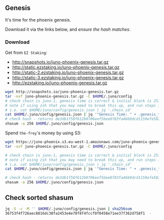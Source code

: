 ## Genesis

It's time for the phoenix genesis.

Download it via the links below, and _ensure the hash matches_.

### Download

Get from `EZ Staking`:

- http://snapshots.io/juno-phoenix-genesis.tar.gz
- http://static.ezstaking.io/juno-phoenix-genesis.tar.gz
- http://static-2.ezstaking.io/juno-phoenix-genesis.tar.gz
- http://static-3.ezstaking.io/juno-phoenix-genesis.tar.gz
- http://ezstaking.io/juno-phoenix-genesis.tar.gz

```sh
wget http://snapshots.io/juno-phoenix-genesis.tar.gz
tar -xvf juno-phoenix-genesis.tar.gz -C $HOME/.juno/config
# check chain is juno-1, genesis time is correct & initial block is 2578099
# note if using zsh that you may need to break this up, and run steps individually
# i.e. cat $HOME/juno/config/genesis.json | jq '.chain_id'
cat $HOME/.juno/config/genesis.json | jq '"Genesis Time: " + .genesis_time + " — Chain ID: " + .chain_id + " - Initial Height: " + .initial_height'
# check hash - returns de3db1f58f612b0706eef5bee8f83fa46b9dcd1159efe582c33f3d1907434f7a
shasum -a 256 $HOME/.juno/config/genesis.json
```

Spend `the-frey`'s money by using S3:

```sh
wget https://juno-phoenix.s3.eu-west-1.amazonaws.com/juno-phoenix-genesis.tar.gz
tar -xvf juno-phoenix-genesis.tar.gz -C $HOME/.juno/config

# check chain is juno-1, genesis time is correct & initial block is 2578099
# note if using zsh that you may need to break this up, and run steps individually
# i.e. cat $HOME/juno/config/genesis.json | jq '.chain_id'
cat $HOME/.juno/config/genesis.json | jq '"Genesis Time: " + .genesis_time + " — Chain ID: " + .chain_id + " - Initial Height: " + .initial_height'

# check hash - returns de3db1f58f612b0706eef5bee8f83fa46b9dcd1159efe582c33f3d1907434f7a
shasum -a 256 $HOME/.juno/config/genesis.json
```

## Check sorted shasum

```sh
jq -S -c -M '' $HOME/.juno/config/genesis.json | sha256sum
36753f4f726aec8816dc38fa2453e4e70f8f4fccf0f0458e71ee37f362d758f1  -
```
